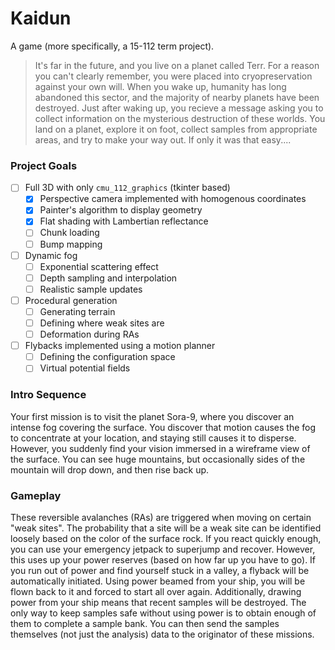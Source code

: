 # Kaidun

A game (more specifically, a 15-112 term project).

> It's far in the future, and you live on a planet called Terr.
> For a reason you can't clearly remember, you were placed into cryopreservation against your own will.
> When you wake up, humanity has long abandoned this sector, and the majority of nearby planets have been destroyed.
> Just after waking up, you recieve a message asking you to collect information on the mysterious destruction of these worlds.
> You land on a planet, explore it on foot, collect samples from appropriate areas, and try to make your way out.
> If only it was that easy....

### Project Goals

- [ ] Full 3D with only `cmu_112_graphics` (tkinter based)
	- [X] Perspective camera implemented with homogenous coordinates
	- [X] Painter's algorithm to display geometry
	- [X] Flat shading with Lambertian reflectance
	- [ ] Chunk loading
	- [ ] Bump mapping
- [ ] Dynamic fog
	- [ ] Exponential scattering effect
	- [ ] Depth sampling and interpolation
	- [ ] Realistic sample updates
- [ ] Procedural generation
	- [ ] Generating terrain
	- [ ] Defining where weak sites are
	- [ ] Deformation during RAs
- [ ] Flybacks implemented using a motion planner
	- [ ] Defining the configuration space
	- [ ] Virtual potential fields

### Intro Sequence

Your first mission is to visit the planet Sora-9, where you discover an intense fog covering the surface.
You discover that motion causes the fog to concentrate at your location, and staying still causes it to disperse.
However, you suddenly find your vision immersed in a wireframe view of the surface.
You can see huge mountains, but occasionally sides of the mountain will drop down, and then rise back up.

### Gameplay

These reversible avalanches (RAs) are triggered when moving on certain "weak sites".
The probability that a site will be a weak site can be identified loosely based on the color of the surface rock.
If you react quickly enough, you can use your emergency jetpack to superjump and recover.
However, this uses up your power reserves (based on how far up you have to go).
If you run out of power and find yourself stuck in a valley, a flyback will be automatically initiated.
Using power beamed from your ship, you will be flown back to it and forced to start all over again.
Additionally, drawing power from your ship means that recent samples will be destroyed.
The only way to keep samples safe without using power is to obtain enough of them to complete a sample bank.
You can then send the samples themselves (not just the analysis) data to the originator of these missions.
